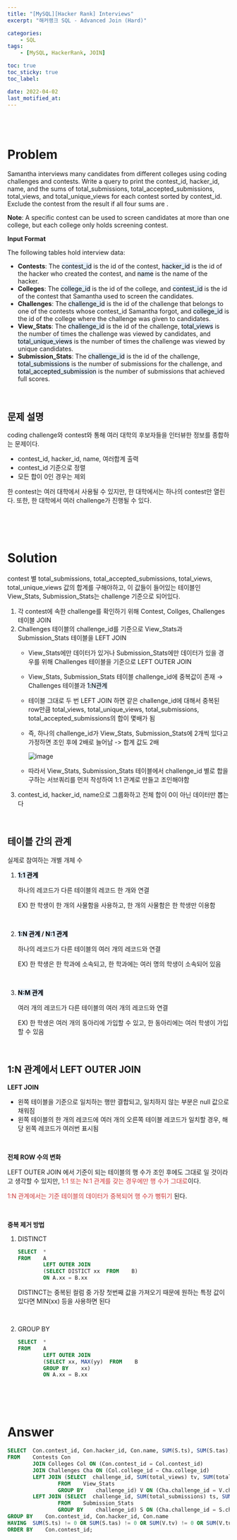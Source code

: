 ```yaml
---
title: "[MySQL][Hacker Rank] Interviews"
excerpt: "해커랭크 SQL - Advanced Join (Hard)"

categories:
    - SQL
tags:
    - [MySQL, HackerRank, JOIN]

toc: true
toc_sticky: true
toc_label:

date: 2022-04-02
last_motified_at:
---
```

<br/>
<br/>

# Problem
Samantha interviews many candidates from different colleges using coding challenges and contests. Write a query to print the contest_id, hacker_id, name, and the sums of total_submissions, total_accepted_submissions, total_views, and total_unique_views for each contest sorted by contest_id. Exclude the contest from the result if all four sums are .
<br/>

**Note**: A specific contest can be used to screen candidates at more than one college, but each college only holds  screening contest.
<br/>


**Input Format**

The following tables hold interview data:

- **Contests**: The <mark style='background-color: #E5F0FD'>contest_id</mark> is the id of the contest, <mark style='background-color: #E5F0FD'>hacker_id</mark> is the id of the hacker who created the contest, and <mark style='background-color: #E5F0FD'>name</mark> is the name of the hacker. 
- **Colleges**: The <mark style='background-color: #E5F0FD'>college_id</mark> is the id of the college, and <mark style='background-color: #E5F0FD'>contest_id</mark> is the id of the contest that Samantha used to screen the candidates. 
- **Challenges**: The <mark style='background-color: #E5F0FD'>challenge_id</mark> is the id of the challenge that belongs to one of the contests whose contest_id Samantha forgot, and <mark style='background-color: #E5F0FD'>college_id</mark> is the id of the college where the challenge was given to candidates.
- **View_Stats**: The <mark style='background-color: #E5F0FD'>challenge_id</mark> is the id of the challenge, <mark style='background-color: #E5F0FD'>total_views</mark> is the number of times the challenge was viewed by candidates, and <mark style='background-color: #E5F0FD'>total_unique_views</mark> is the number of times the challenge was viewed by unique candidates.
- **Submission_Stats**: The <mark style='background-color: #E5F0FD'>challenge_id</mark> is the id of the challenge, <mark style='background-color: #E5F0FD'>total_submissions</mark> is the number of submissions for the challenge, and <mark style='background-color: #E5F0FD'>total_accepted_submission</mark> is the number of submissions that achieved full scores.


<br/>

## 문제 설명
coding challenge와 contest와 통해 여러 대학의 후보자들을 인터뷰한 정보를 종합하는 문제이다.

- contest_id, hacker_id, name, 여러합계 출력
- contest_id 기준으로 정렬
- 모든 합이 0인 경우는 제외

한 contest는 여러 대학에서 사용될 수 있지만, 한 대학에서는 하나의 contest만 열린다. 또한, 한 대학에서 여러 challenge가 진행될 수 있다.

<br/>
<br/>
<br/>

# Solution
contest 별 total_submissions, total_accepted_submissions, total_views, total_unique_views 값의 합계를 구해야하고, 이 값들이 들어있는 테이블인 View_Stats, Submission_Stats는 challenge 기준으로 되어있다.

1. 각 contest에 속한 challenge를 확인하기 위해 Contest, Collges, Challenges 테이블 JOIN
2. Challenges 테이블의 challenge_id를 기준으로 View_Stats과 Submission_Stats 테이블을 LEFT JOIN
    - View_Stats에만 데이터가 있거나 Submission_Stats에만 데이터가 있을 경우를 위해 Challenges 테이블을 기준으로 LEFT OUTER JOIN
    - View_Stats, Submission_Stats 테이블 challenge_id에 중복값이 존재 → Challenges 테이블과 <mark style='background-color: #E5F0FD'>1:N관계</mark>
    - 테이블 그대로 두 번 LEFT JOIN 하면 같은 challenge_id에 대해서 중복된 row만큼 total_views, total_unique_views, total_submissions, total_accepted_submissions의 합이 몇배가 됨
    - 즉, 하나의 challenge_id가 View_Stats, Submission_Stats에 2개씩 있다고 가정하면 조인 후에 2배로 늘어남 -> 합계 값도 2배

        ![image](https://user-images.githubusercontent.com/85720248/162394801-39b48c03-b549-4a83-b10a-9afb377d341a.png)
    - 따라서 View_Stats, Submission_Stats 테이블에서 challenge_id 별로 합을 구하는 서브쿼리를 먼저 작성하여 1:1 관계로 만들고 조인해야함
3. contest_id, hacker_id, name으로 그룹화하고 전체 합이 0이 아닌 데이터만 뽑는다


<br/>

## 테이블 간의 관계
실제로 참여하는 개별 개체 수

1. **<mark style='background-color: #E5F0FD'>1:1 관계</mark>**
    
    하나의 레코드가 다른 테이블의 레코드 한 개와 연결
    
    EX) 한 학생이 한 개의 사물함을 사용하고, 한 개의 사물함은 한 학생만 이용함
<br/>
   
2. **<mark style='background-color: #E5F0FD'>1:N 관계</mark> / <mark style='background-color: #E5F0FD'>N:1 관계</mark>**
    
    하나의 레코드가 다른 테이블의 여러 개의 레코드와 연결
    
    EX) 한 학생은 한 학과에 소속되고, 한 학과에는 여러 명의 학생이 소속되어 있음
<br/>
   
3. **<mark style='background-color: #E5F0FD'>N:M 관계</mark>**
    
    여러 개의 레코드가 다른 테이블의 여러 개의 레코드와 연결
    
    EX) 한 학생은 여러 개의 동아리에 가입할 수 있고, 한 동아리에는 여러 학생이 가입할 수 있음

<br/>

## 1:N 관계에서 LEFT OUTER JOIN
**LEFT JOIN**
- 왼쪽 테이블을 기준으로 일치하는 행만 결합되고, 일치하지 않는 부분은 null 값으로 채워짐
- 왼쪽 테이블의 한 개의 레코드에 여러 개의 오른쪽 테이블 레코드가 일치할 경우, 해당 왼쪽 레코드가 여러번 표시됨

<br/>

**전체 ROW 수의 변화**

LEFT OUTER JOIN 에서 기준이 되는 테이블의 행 수가 조인 후에도 그대로 일 것이라고 생각할 수 있지만, <span style="color:#CD3B3B">1:1 또는 N:1 관계를 갖는 경우에만 행 수가 그대로</span>이다.

<span style="color:#CD3B3B">1:N 관계에서는 기준 테이블의 데이터가 중복되어 행 수가 뻥튀기</span> 된다.

<br/>

**중복 제거 방법**
1. DISTINCT
    ```sql
    SELECT  *
    FROM    A
            LEFT OUTER JOIN
            (SELECT DISTICT xx  FROM    B)
            ON A.xx = B.xx
    ```
    DISTINCT는 중복된 컬럼 중 가장 첫번째 값을 가져오기 때문에 원하는 특정 값이 있다면 MIN(xx) 등을 사용하면 된다
<br/>

2. GROUP BY
    ```sql
    SELECT  *
    FROM    A
            LEFT OUTER JOIN
            (SELECT xx, MAX(yy)  FROM    B
            GROUP BY    xx)
            ON A.xx = B.xx
    ```

<br/>
<br/>
<br/>

# Answer

```sql
SELECT  Con.contest_id, Con.hacker_id, Con.name, SUM(S.ts), SUM(S.tas), SUM(V.tv), SUM(V.tuv)
FROM    Contests Con
        JOIN Colleges Col ON (Con.contest_id = Col.contest_id)
        JOIN Challenges Cha ON (Col.college_id = Cha.college_id)
        LEFT JOIN (SELECT  challenge_id, SUM(total_views) tv, SUM(total_unique_views) tuv
                FROM    View_Stats
                GROUP BY    challenge_id) V ON (Cha.challenge_id = V.challenge_id)
        LEFT JOIN (SELECT  challenge_id, SUM(total_submissions) ts, SUM(total_accepted_submissions) tas
                FROM    Submission_Stats
                GROUP BY    challenge_id) S ON (Cha.challenge_id = S.challenge_id)
GROUP BY    Con.contest_id, Con.hacker_id, Con.name
HAVING  SUM(S.ts) != 0 OR SUM(S.tas) != 0 OR SUM(V.tv) != 0 OR SUM(V.tuv) != 0
ORDER BY    Con.contest_id;
```




<br/>
<br/>
<br/>
